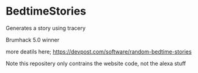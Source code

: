# BedtimeStories
Generates a story using tracery

Brumhack 5.0 winner

more deatils here;
https://devpost.com/software/random-bedtime-stories

Note this repositery only contrains the website code, not the alexa stuff
